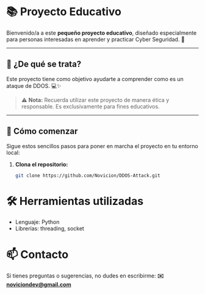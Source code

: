 # 📚 Proyecto Educativo

Bienvenido/a a este **pequeño proyecto educativo**, diseñado especialmente para personas interesadas en aprender y practicar Cyber Seguridad. 🎉 

---

## 🧐 ¿De qué se trata?
Este proyecto tiene como objetivo ayudarte a comprender como es un ataque de DDOS. 💻✨ 

> ⚠️ **Nota:** Recuerda utilizar este proyecto de manera ética y responsable. Es exclusivamente para fines educativos.

---

## 🚀 Cómo comenzar
Sigue estos sencillos pasos para poner en marcha el proyecto en tu entorno local:

1. **Clona el repositorio:**
   ```bash
   git clone https://github.com/Novicion/DDOS-Attack.git

# 🛠️ Herramientas utilizadas
   - Lenguaje: Python 
   - Librerías: threading, socket

# 📫 Contacto
   Si tienes preguntas o sugerencias, no dudes en escribirme:
      **✉️ noviciondev@gmail.com**
